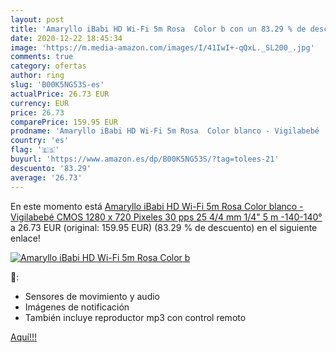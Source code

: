 ```yaml
---
layout: post
title: 'Amaryllo iBabi HD Wi-Fi 5m Rosa  Color b con un 83.29 % de descuento'
date: 2020-12-22 18:45:34
image: 'https://m.media-amazon.com/images/I/41IwI+-qQxL._SL200_.jpg'
comments: true
category: ofertas
author: ring
slug: 'B00K5NG53S-es'
actualPrice: 26.73 EUR
currency: EUR
price: 26.73
comparePrice: 159.95 EUR
prodname: 'Amaryllo iBabi HD Wi-Fi 5m Rosa  Color blanco - Vigilabebé  CMOS  1280 x 720 Pixeles  30 pps  25 4/4 mm  1/4"   5 m  -140-140° '
country: 'es'
flag: '🇪🇸'
buyurl: 'https://www.amazon.es/dp/B00K5NG53S/?tag=tolees-21'
descuento: '83.29'
average: '26.73'
---
```


En este momento está [Amaryllo iBabi HD Wi-Fi 5m Rosa  Color blanco - Vigilabebé  CMOS  1280 x 720 Pixeles  30 pps  25 4/4 mm  1/4"   5 m  -140-140° ](https://www.amazon.es/dp/B00K5NG53S/?tag=tolees-21) a 26.73 EUR (original: 159.95 EUR) (83.29 %  de descuento) en el siguiente enlace!

[![Amaryllo iBabi HD Wi-Fi 5m Rosa  Color b](https://m.media-amazon.com/images/I/41IwI+-qQxL._SL200_.jpg)](https://www.amazon.es/dp/B00K5NG53S/?tag=tolees-21)

🔎:

- Sensores de movimiento y audio
- Imágenes de notificación
- También incluye reproductor mp3 con control remoto

[Aquí!!!](https://www.amazon.es/dp/B00K5NG53S/?tag=tolees-21)
